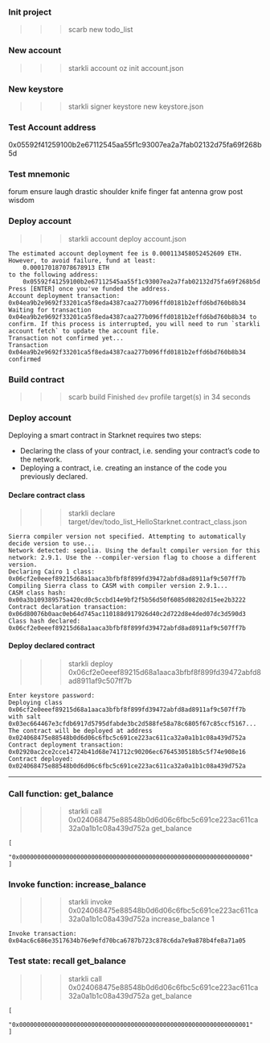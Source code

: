 ### Init project
>>> scarb new todo_list

### New account
>>> starkli account oz init account.json

### New keystore
>>> starkli signer keystore new keystore.json 

### Test Account address
0x05592f41259100b2e67112545aa55f1c93007ea2a7fab02132d75fa69f268b5d

### Test mnemonic
forum ensure laugh drastic shoulder knife finger fat antenna grow post wisdom

### Deploy account
>>> starkli account deploy account.json

    The estimated account deployment fee is 0.000113458052452609 ETH. However, to avoid failure, fund at least:
        0.000170187078678913 ETH
    to the following address:
        0x05592f41259100b2e67112545aa55f1c93007ea2a7fab02132d75fa69f268b5d
    Press [ENTER] once you've funded the address.
    Account deployment transaction: 0x04ea9b2e9692f33201ca5f8eda4387caa277b096ffd0181b2effd6bd760b8b34
    Waiting for transaction 0x04ea9b2e9692f33201ca5f8eda4387caa277b096ffd0181b2effd6bd760b8b34 to confirm. If this process is interrupted, you will need to run `starkli account fetch` to update the account file.
    Transaction not confirmed yet...
    Transaction 0x04ea9b2e9692f33201ca5f8eda4387caa277b096ffd0181b2effd6bd760b8b34 confirmed

### Build contract
>>> scarb build
    Finished `dev` profile target(s) in 34 seconds

### Deploy account
Deploying a smart contract in Starknet requires two steps:
- Declaring the class of your contract, i.e. sending your contract’s code to the network.
- Deploying a contract, i.e. creating an instance of the code you previously declared.

#### Declare contract class
>>> starkli declare target/dev/todo_list_HelloStarknet.contract_class.json

    Sierra compiler version not specified. Attempting to automatically decide version to use...
    Network detected: sepolia. Using the default compiler version for this network: 2.9.1. Use the --compiler-version flag to choose a different version.
    Declaring Cairo 1 class: 0x06cf2e0eeef89215d68a1aaca3bfbf8f899fd39472abfd8ad8911af9c507ff7b
    Compiling Sierra class to CASM with compiler version 2.9.1...
    CASM class hash: 0x00a3b109389575a420cd0c5ccbd14e9bf2f5b56d50f6085d08202d15ee2b3222
    Contract declaration transaction: 0x06d80076b0aac0eb64d745ac110188d917926d40c2d722d8e4ded07dc3d590d3
    Class hash declared:
    0x06cf2e0eeef89215d68a1aaca3bfbf8f899fd39472abfd8ad8911af9c507ff7b


#### Deploy declared contract
>>> starkli deploy 0x06cf2e0eeef89215d68a1aaca3bfbf8f899fd39472abfd8ad8911af9c507ff7b

    Enter keystore password: 
    Deploying class 0x06cf2e0eeef89215d68a1aaca3bfbf8f899fd39472abfd8ad8911af9c507ff7b with salt 0x03ec664467e3cfdb6917d5795dfabde3bc2d588fe58a78c6805f67c85ccf5167...
    The contract will be deployed at address 0x024068475e88548b0d6d06c6fbc5c691ce223ac611ca32a0a1b1c08a439d752a
    Contract deployment transaction: 0x02920ac2ce2cce14724b41d68e741712c90206ec6764530518b5c5f74e908e16
    Contract deployed:
    0x024068475e88548b0d6d06c6fbc5c691ce223ac611ca32a0a1b1c08a439d752a


-------------------------------------
### Call function: get_balance 
>>> starkli call 0x024068475e88548b0d6d06c6fbc5c691ce223ac611ca32a0a1b1c08a439d752a get_balance
    
    [
        "0x0000000000000000000000000000000000000000000000000000000000000000"
    ]

### Invoke function: increase_balance
>>> starkli invoke 0x024068475e88548b0d6d06c6fbc5c691ce223ac611ca32a0a1b1c08a439d752a increase_balance 1
    
    Invoke transaction: 0x04ac6c686e3517634b76e9efd70bca6787b723c878c6da7e9a878b4fe8a71a05

### Test state: recall get_balance
>>> starkli call 0x024068475e88548b0d6d06c6fbc5c691ce223ac611ca32a0a1b1c08a439d752a get_balance

    [
        "0x0000000000000000000000000000000000000000000000000000000000000001"
    ]
